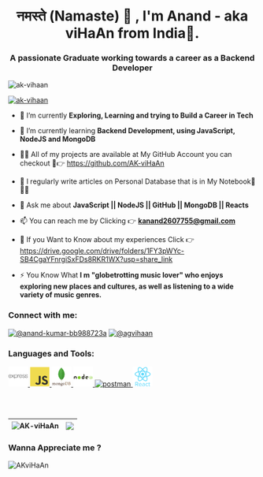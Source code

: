 <h1 align="center">नमस्ते (Namaste) 🙏 , I'm Anand - aka viHaAn from India🥰.</h1>
<h3 align="center">A passionate Graduate working towards a career as a Backend Developer</h3>

<p align="left"> <img src="https://komarev.com/ghpvc/?username=ak-vihaan&label=Profile%20views&color=0e75b6&style=flat" alt="ak-vihaan" /> </p>

<p align="left"> <a href="https://github.com/ryo-ma/github-profile-trophy"><img src="https://github-profile-trophy.vercel.app/?username=ak-vihaan" alt="ak-vihaan" /></a> </p>

- 🔭 I’m currently **Exploring, Learning and trying to Build a Career in Tech**

- 🌱 I’m currently learning **Backend Development, using JavaScript, NodeJS and MongoDB**

- 👨‍💻 All of my projects are available at My GitHub Account you can checkout 👀👉 https://github.com/AK-viHaAn

- 📝 I regularly write articles on Personal Database that is in My Notebook📖📑🧾

- 💬 Ask me about **JavaScript || NodeJS || GitHub || MongoDB || Reacts**

- 📫 You can reach me by Clicking 👉 **kanand2607755@gmail.com**

- 📄 If you Want to Know about my experiences Click 👉 https://drive.google.com/drive/folders/1FY3pWYc-SB4CgaYFnrgiSxFDs8RKR1WX?usp=share_link

- ⚡ You Know What  **I m "globetrotting music lover" who enjoys exploring new places and cultures, as well as listening to a wide variety of music genres.**

<h3 align="left">Connect with me:</h3>
<p align="left">
<a href="https://linkedin.com/in/@anand-kumar-bb988723a" target="blank"><img align="center" src="https://raw.githubusercontent.com/rahuldkjain/github-profile-readme-generator/master/src/images/icons/Social/linked-in-alt.svg" alt="@anand-kumar-bb988723a" height="30" width="40" /></a>
<a href="https://instagram.com/@agvihaan" target="blank"><img align="center" src="https://raw.githubusercontent.com/rahuldkjain/github-profile-readme-generator/master/src/images/icons/Social/instagram.svg" alt="@agvihaan" height="30" width="40" /></a>
</p>

<h3 align="left">Languages and Tools:</h3>
<p align="left"> <a href="https://expressjs.com" target="_blank" rel="noreferrer"> <img src="https://raw.githubusercontent.com/devicons/devicon/master/icons/express/express-original-wordmark.svg" alt="express" width="40" height="40"/> </a> <a href="https://developer.mozilla.org/en-US/docs/Web/JavaScript" target="_blank" rel="noreferrer"> <img src="https://raw.githubusercontent.com/devicons/devicon/master/icons/javascript/javascript-original.svg" alt="javascript" width="40" height="40"/> </a> <a href="https://www.mongodb.com/" target="_blank" rel="noreferrer"> <img src="https://raw.githubusercontent.com/devicons/devicon/master/icons/mongodb/mongodb-original-wordmark.svg" alt="mongodb" width="40" height="40"/> </a> <a href="https://nodejs.org" target="_blank" rel="noreferrer"> <img src="https://raw.githubusercontent.com/devicons/devicon/master/icons/nodejs/nodejs-original-wordmark.svg" alt="nodejs" width="40" height="40"/> </a> <a href="https://postman.com" target="_blank" rel="noreferrer"> <img src="https://www.vectorlogo.zone/logos/getpostman/getpostman-icon.svg" alt="postman" width="40" height="40"/> </a> <a href="https://reactjs.org/" target="_blank" rel="noreferrer"> <img src="https://raw.githubusercontent.com/devicons/devicon/master/icons/react/react-original-wordmark.svg" alt="react" width="40" height="40"/> </a> </p>


<br />
<br />

| <img align="center" src="https://github-readme-stats.vercel.app/api?username=AK-viHaAn&show_icons=true&include_all_commits=true&theme=buefy&hide_border=true" alt="AK-viHaAn" /> | <img align="center" src="https://github-readme-stats.vercel.app/api/top-langs/?username=AK-viHaAn&layout=compact&theme=buefy&hide_border=true" /> |
| ------------- | ------------- |
<h3 align="left">Wanna Appreciate me ?</h3>
<p><a href="https://www.buymeacoffee.com/AKviHaAn"> <img align="left" src="https://cdn.buymeacoffee.com/buttons/v2/default-yellow.png" height="50" width="210" alt="AKviHaAn" /></a></p><br><br>
